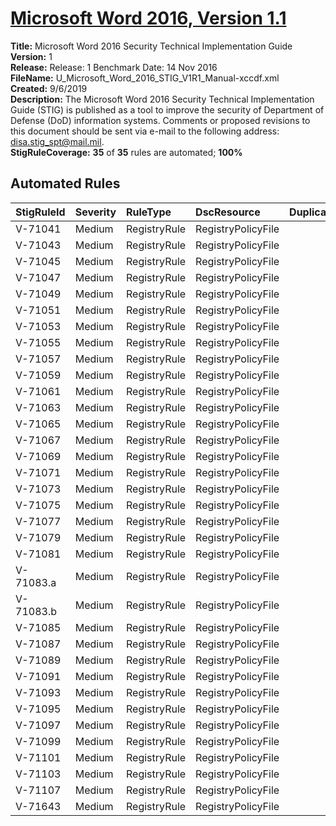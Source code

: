 # [Microsoft Word 2016, Version 1.1](https://github.com/Microsoft/PowerStig/wiki/Office-Word2016-1.1)

**Title:** Microsoft Word 2016 Security Technical Implementation Guide  
**Version:** 1  
**Release:** Release: 1 Benchmark Date: 14 Nov 2016  
**FileName:** U_Microsoft_Word_2016_STIG_V1R1_Manual-xccdf.xml  
**Created:** 9/6/2019  
**Description:** The Microsoft Word 2016 Security Technical Implementation Guide (STIG) is published as a tool to improve the security of Department of Defense (DoD) information systems.  Comments or proposed revisions to this document should be sent via e-mail to the following address: disa.stig_spt@mail.mil.  
**StigRuleCoverage:** **35** of **35** rules are automated; **100%**  

## Automated Rules

| StigRuleId | Severity | RuleType | DscResource | DuplicateOf |
| :---- | :---- | :---- | :---- | :---- |
| V-71041 | Medium | RegistryRule | RegistryPolicyFile |  |
| V-71043 | Medium | RegistryRule | RegistryPolicyFile |  |
| V-71045 | Medium | RegistryRule | RegistryPolicyFile |  |
| V-71047 | Medium | RegistryRule | RegistryPolicyFile |  |
| V-71049 | Medium | RegistryRule | RegistryPolicyFile |  |
| V-71051 | Medium | RegistryRule | RegistryPolicyFile |  |
| V-71053 | Medium | RegistryRule | RegistryPolicyFile |  |
| V-71055 | Medium | RegistryRule | RegistryPolicyFile |  |
| V-71057 | Medium | RegistryRule | RegistryPolicyFile |  |
| V-71059 | Medium | RegistryRule | RegistryPolicyFile |  |
| V-71061 | Medium | RegistryRule | RegistryPolicyFile |  |
| V-71063 | Medium | RegistryRule | RegistryPolicyFile |  |
| V-71065 | Medium | RegistryRule | RegistryPolicyFile |  |
| V-71067 | Medium | RegistryRule | RegistryPolicyFile |  |
| V-71069 | Medium | RegistryRule | RegistryPolicyFile |  |
| V-71071 | Medium | RegistryRule | RegistryPolicyFile |  |
| V-71073 | Medium | RegistryRule | RegistryPolicyFile |  |
| V-71075 | Medium | RegistryRule | RegistryPolicyFile |  |
| V-71077 | Medium | RegistryRule | RegistryPolicyFile |  |
| V-71079 | Medium | RegistryRule | RegistryPolicyFile |  |
| V-71081 | Medium | RegistryRule | RegistryPolicyFile |  |
| V-71083.a | Medium | RegistryRule | RegistryPolicyFile |  |
| V-71083.b | Medium | RegistryRule | RegistryPolicyFile |  |
| V-71085 | Medium | RegistryRule | RegistryPolicyFile |  |
| V-71087 | Medium | RegistryRule | RegistryPolicyFile |  |
| V-71089 | Medium | RegistryRule | RegistryPolicyFile |  |
| V-71091 | Medium | RegistryRule | RegistryPolicyFile |  |
| V-71093 | Medium | RegistryRule | RegistryPolicyFile |  |
| V-71095 | Medium | RegistryRule | RegistryPolicyFile |  |
| V-71097 | Medium | RegistryRule | RegistryPolicyFile |  |
| V-71099 | Medium | RegistryRule | RegistryPolicyFile |  |
| V-71101 | Medium | RegistryRule | RegistryPolicyFile |  |
| V-71103 | Medium | RegistryRule | RegistryPolicyFile |  |
| V-71107 | Medium | RegistryRule | RegistryPolicyFile |  |
| V-71643 | Medium | RegistryRule | RegistryPolicyFile |  |
